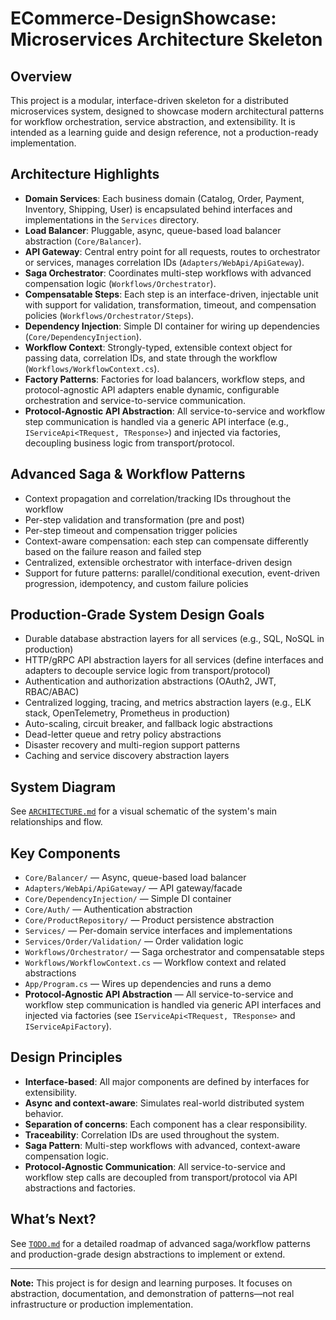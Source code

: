 # ECommerce-DesignShowcase: Microservices Architecture Skeleton

## Overview
This project is a modular, interface-driven skeleton for a distributed microservices system, designed to showcase modern architectural patterns for workflow orchestration, service abstraction, and extensibility. It is intended as a learning guide and design reference, not a production-ready implementation.

## Architecture Highlights
- **Domain Services**: Each business domain (Catalog, Order, Payment, Inventory, Shipping, User) is encapsulated behind interfaces and implementations in the `Services` directory.
- **Load Balancer**: Pluggable, async, queue-based load balancer abstraction (`Core/Balancer`).
- **API Gateway**: Central entry point for all requests, routes to orchestrator or services, manages correlation IDs (`Adapters/WebApi/ApiGateway`).
- **Saga Orchestrator**: Coordinates multi-step workflows with advanced compensation logic (`Workflows/Orchestrator`).
- **Compensatable Steps**: Each step is an interface-driven, injectable unit with support for validation, transformation, timeout, and compensation policies (`Workflows/Orchestrator/Steps`).
- **Dependency Injection**: Simple DI container for wiring up dependencies (`Core/DependencyInjection`).
- **Workflow Context**: Strongly-typed, extensible context object for passing data, correlation IDs, and state through the workflow (`Workflows/WorkflowContext.cs`).
- **Factory Patterns**: Factories for load balancers, workflow steps, and protocol-agnostic API adapters enable dynamic, configurable orchestration and service-to-service communication.
- **Protocol-Agnostic API Abstraction**: All service-to-service and workflow step communication is handled via a generic API interface (e.g., `IServiceApi<TRequest, TResponse>`) and injected via factories, decoupling business logic from transport/protocol.

## Advanced Saga & Workflow Patterns
- Context propagation and correlation/tracking IDs throughout the workflow
- Per-step validation and transformation (pre and post)
- Per-step timeout and compensation trigger policies
- Context-aware compensation: each step can compensate differently based on the failure reason and failed step
- Centralized, extensible orchestrator with interface-driven design
- Support for future patterns: parallel/conditional execution, event-driven progression, idempotency, and custom failure policies

## Production-Grade System Design Goals
- Durable database abstraction layers for all services (e.g., SQL, NoSQL in production)
- HTTP/gRPC API abstraction layers for all services (define interfaces and adapters to decouple service logic from transport/protocol)
- Authentication and authorization abstractions (OAuth2, JWT, RBAC/ABAC)
- Centralized logging, tracing, and metrics abstraction layers (e.g., ELK stack, OpenTelemetry, Prometheus in production)
- Auto-scaling, circuit breaker, and fallback logic abstractions
- Dead-letter queue and retry policy abstractions
- Disaster recovery and multi-region support patterns
- Caching and service discovery abstraction layers

## System Diagram
See [`ARCHITECTURE.md`](./ARCHITECTURE.md) for a visual schematic of the system's main relationships and flow.

## Key Components
- `Core/Balancer/` — Async, queue-based load balancer
- `Adapters/WebApi/ApiGateway/` — API gateway/facade
- `Core/DependencyInjection/` — Simple DI container
- `Core/Auth/` — Authentication abstraction
- `Core/ProductRepository/` — Product persistence abstraction
- `Services/` — Per-domain service interfaces and implementations
- `Services/Order/Validation/` — Order validation logic
- `Workflows/Orchestrator/` — Saga orchestrator and compensatable steps
- `Workflows/WorkflowContext.cs` — Workflow context and related abstractions
- `App/Program.cs` — Wires up dependencies and runs a demo
- **Protocol-Agnostic API Abstraction** — All service-to-service and workflow step communication is handled via generic API interfaces and injected via factories (see `IServiceApi<TRequest, TResponse>` and `IServiceApiFactory`).

## Design Principles
- **Interface-based**: All major components are defined by interfaces for extensibility.
- **Async and context-aware**: Simulates real-world distributed system behavior.
- **Separation of concerns**: Each component has a clear responsibility.
- **Traceability**: Correlation IDs are used throughout the system.
- **Saga Pattern**: Multi-step workflows with advanced, context-aware compensation logic.
- **Protocol-Agnostic Communication**: All service-to-service and workflow step calls are decoupled from transport/protocol via API abstractions and factories.

## What’s Next?
See [`TODO.md`](./TODO.md) for a detailed roadmap of advanced saga/workflow patterns and production-grade design abstractions to implement or extend.

---
**Note:** This project is for design and learning purposes. It focuses on abstraction, documentation, and demonstration of patterns—not real infrastructure or production implementation. 